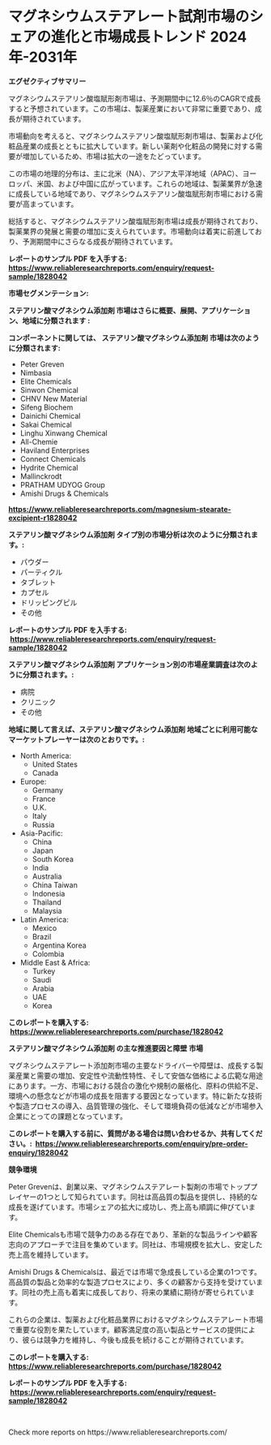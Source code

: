 <p><h1>マグネシウムステアレート試剤市場のシェアの進化と市場成長トレンド 2024年-2031年</h1></p><p><strong>エグゼクティブサマリー</strong></p>
<p><p>マグネシウムステアリン酸塩賦形剤市場は、予測期間中に12.6％のCAGRで成長すると予想されています。この市場は、製薬産業において非常に重要であり、成長が期待されています。</p><p>市場動向を考えると、マグネシウムステアリン酸塩賦形剤市場は、製薬および化粧品産業の成長とともに拡大しています。新しい薬剤や化粧品の開発に対する需要が増加しているため、市場は拡大の一途をたどっています。</p><p>この市場の地理的分布は、主に北米（NA）、アジア太平洋地域（APAC）、ヨーロッパ、米国、および中国に広がっています。これらの地域は、製薬業界が急速に成長している地域であり、マグネシウムステアリン酸塩賦形剤市場における需要が高まっています。</p><p>総括すると、マグネシウムステアリン酸塩賦形剤市場は成長が期待されており、製薬業界の発展と需要の増加に支えられています。市場動向は着実に前進しており、予測期間中にさらなる成長が期待されています。</p></p>
<p><strong>レポートのサンプル PDF を入手する: <a href="https://www.reliableresearchreports.com/enquiry/request-sample/1828042">https://www.reliableresearchreports.com/enquiry/request-sample/1828042</a></strong></p>
<p><strong>市場セグメンテーション:</strong></p>
<p><strong> ステアリン酸マグネシウム添加剤 市場はさらに概要、展開、アプリケーション、地域に分類されます :</strong></p>
<p><strong>コンポーネントに関しては、 ステアリン酸マグネシウム添加剤 市場は次のように分類されます: &nbsp;</strong></p>
<p><ul><li>Peter Greven</li><li>Nimbasia</li><li>Elite Chemicals</li><li>Sinwon Chemical</li><li>CHNV New Material</li><li>Sifeng Biochem</li><li>Dainichi Chemical</li><li>Sakai Chemical</li><li>Linghu Xinwang Chemical</li><li>All-Chemie</li><li>Haviland Enterprises</li><li>Connect Chemicals</li><li>Hydrite Chemical</li><li>Mallinckrodt</li><li>PRATHAM UDYOG Group</li><li>Amishi Drugs & Chemicals</li></ul></p>
<p><strong><a href="https://www.reliableresearchreports.com/magnesium-stearate-excipient-r1828042">https://www.reliableresearchreports.com/magnesium-stearate-excipient-r1828042</a></strong></p>
<p><strong> ステアリン酸マグネシウム添加剤 タイプ別の市場分析は次のように分類されます。:</strong></p>
<p><ul><li>パウダー</li><li>パーティクル</li><li>タブレット</li><li>カプセル</li><li>ドリッピングピル</li><li>その他</li></ul></p>
<p><strong>レポートのサンプル PDF を入手する: &nbsp;<a href="https://www.reliableresearchreports.com/enquiry/request-sample/1828042">https://www.reliableresearchreports.com/enquiry/request-sample/1828042</a></strong></p>
<p><strong> ステアリン酸マグネシウム添加剤 アプリケーション別の市場産業調査は次のように分類されます。:</strong></p>
<p><ul><li>病院</li><li>クリニック</li><li>その他</li></ul></p>
<p><strong>地域に関して言えば、ステアリン酸マグネシウム添加剤 地域ごとに利用可能なマーケットプレーヤーは次のとおりです。:</strong></p>
<p><ul>
    <li>
        North America:
        <ul>
            <li>United States</li>
            <li>Canada</li>
        </ul>
    </li>
    <li>
        Europe:
        <ul>
            <li>Germany</li>
            <li>France</li>
            <li>U.K.</li>
            <li>Italy</li>
            <li>Russia</li>
        </ul>
    </li>
    <li>
        Asia-Pacific:
        <ul>
            <li>China</li>
            <li>Japan</li>
            <li>South Korea</li>
            <li>India</li>
            <li>Australia</li>
            <li>China Taiwan</li>
            <li>Indonesia</li>
            <li>Thailand</li>
            <li>Malaysia</li>
        </ul>
    </li>
    <li>
        Latin America:
        <ul>
            <li>Mexico</li>
            <li>Brazil</li>
            <li>Argentina Korea</li>
            <li>Colombia</li>
        </ul>
    </li>
    <li>
        Middle East & Africa:
        <ul>
            <li>Turkey</li>
            <li>Saudi</li>
            <li>Arabia</li>
            <li>UAE</li>
            <li>Korea</li>
        </ul>
    </li>
    </ul></p>
<p><strong>このレポートを購入する: &nbsp;<a href="https://www.reliableresearchreports.com/purchase/1828042">https://www.reliableresearchreports.com/purchase/1828042</a></strong></p>
<p><strong>ステアリン酸マグネシウム添加剤 の主な推進要因と障壁 市場</strong></p>
<p><p>マグネシウムステアレート添加剤市場の主要なドライバーや障壁は、成長する製薬産業と需要の増加、安定性や流動性特性、そして安価な価格による広範な用途にあります。一方、市場における競合の激化や規制の厳格化、原料の供給不足、環境への懸念などが市場の成長を阻害する要因となっています。特に新たな技術や製造プロセスの導入、品質管理の強化、そして環境負荷の低減などが市場参入企業にとっての課題となっています。</p></p>
<p><strong>このレポートを購入する前に、質問がある場合は問い合わせるか、共有してください。:&nbsp; <a href="https://www.reliableresearchreports.com/enquiry/pre-order-enquiry/1828042">https://www.reliableresearchreports.com/enquiry/pre-order-enquiry/1828042</a></strong></p>
<p><strong>競争環境</strong></p>
<p><p>Peter Grevenは、創業以来、マグネシウムステアレート製剤の市場でトッププレイヤーの1つとして知られています。同社は高品質の製品を提供し、持続的な成長を遂げています。市場シェアの拡大に成功し、売上高も順調に伸びています。</p><p>Elite Chemicalsも市場で競争力のある存在であり、革新的な製品ラインや顧客志向のアプローチで注目を集めています。同社は、市場規模を拡大し、安定した売上高を維持しています。</p><p>Amishi Drugs & Chemicalsは、最近では市場で急成長している企業の1つです。高品質の製品と効率的な製造プロセスにより、多くの顧客から支持を受けています。同社の売上高も着実に成長しており、将来の業績に期待が寄せられています。</p><p>これらの企業は、製薬および化粧品業界におけるマグネシウムステアレート市場で重要な役割を果たしています。顧客満足度の高い製品とサービスの提供により、彼らは競争力を維持し、今後も成長を続けることが期待されています。</p></p>
<p><strong>このレポートを購入する: &nbsp; <a href="https://www.reliableresearchreports.com/purchase/1828042">https://www.reliableresearchreports.com/purchase/1828042</a></strong></p>
<p><strong>レポートのサンプル PDF を入手する: &nbsp;<a href="https://www.reliableresearchreports.com/enquiry/request-sample/1828042">https://www.reliableresearchreports.com/enquiry/request-sample/1828042</a></strong><strong></strong></p>
<p>&nbsp;</p>
<p>Check more reports on https://www.reliableresearchreports.com/</p>